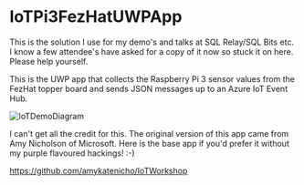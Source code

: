 # IoTPi3FezHatUWPApp

This is the solution I use for my demo's and talks at SQL Relay/SQL Bits etc. I know a few attendee's have asked for a copy of it now so stuck it on here. Please help yourself.

This is the UWP app that collects the Raspberry Pi 3 sensor values from the FezHat topper board and sends JSON messages up to an Azure IoT Event Hub.

![IoTDemoDiagram](https://github.com/mrpaulandrew/IoTPi3FezHatUWPApp/blob/master/Images/IoTDemoDiagram.png)

I can't get all the credit for this. The original version of this app came from Amy Nicholson of Microsoft. Here is the base app if you'd prefer it without my purple flavoured hackings! :-) 

https://github.com/amykatenicho/IoTWorkshop
